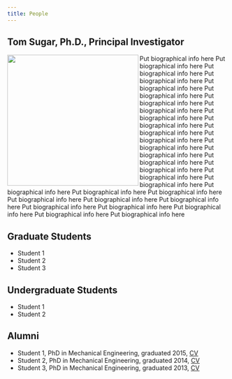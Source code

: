 ```yaml
---
title: People
---
```


## Tom Sugar, Ph.D., Principal Investigator
<div class="row">
<img src="{{ site.base_path }}/assets/images/tom_headshot.jpg" height="300px" align="left">

Put biographical info here Put biographical info here Put biographical info here Put biographical info here Put biographical info here Put biographical info here Put biographical info here Put biographical info here Put biographical info here Put biographical info here Put biographical info here Put biographical info here Put biographical info here Put biographical info here Put biographical info here Put biographical info here Put biographical info here Put biographical info here Put biographical info here Put biographical info here Put biographical info here Put biographical info here Put biographical info here Put biographical info here Put biographical info here Put biographical info here Put biographical info here Put biographical info here Put biographical info here
</div>

## Graduate Students
* Student 1
* Student 2
* Student 3

## Undergraduate Students
* Student 1
* Student 2

## Alumni

* Student 1, PhD in Mechanical Engineering, graduated 2015, [CV](cv.pdf)
* Student 2, PhD in Mechanical Engineering, graduated 2014, [CV](cv.pdf)
* Student 3, PhD in Mechanical Engineering, graduated 2013, [CV](cv.pdf)
